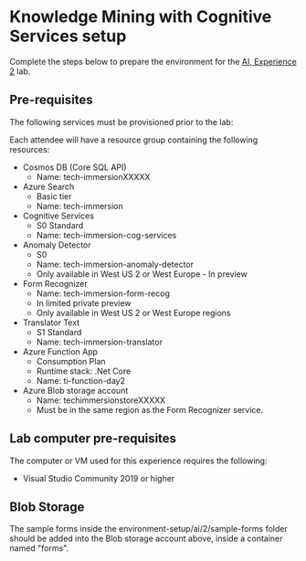 # Knowledge Mining with Cognitive Services setup

Complete the steps below to prepare the environment for the [AI, Experience 2](../../../ai-exp2/README.md) lab.

## Pre-requisites

The following services must be provisioned prior to the lab:

Each attendee will have a resource group containing the following resources:

- Cosmos DB (Core SQL API)
  - Name: tech-immersionXXXXX
- Azure Search
  - Basic tier
  - Name: tech-immersion
- Cognitive Services
  - S0 Standard
  - Name: tech-immersion-cog-services
- Anomaly Detector
  - S0
  - Name: tech-immersion-anomaly-detector
  - Only available in West US 2 or West Europe - In preview
- Form Recognizer
  - Name: tech-immersion-form-recog
  - In limited private preview
  - Only available in West US 2 or West Europe regions
- Translator Text
  - S1 Standard
  - Name: tech-immersion-translator
- Azure Function App
  - Consumption Plan
  - Runtime stack: .Net Core
  - Name: ti-function-day2
- Azure Blob storage account
  - Name: techimmersionstoreXXXXX
  - Must be in the same region as the Form Recognizer service.

## Lab computer pre-requisites

The computer or VM used for this experience requires the following:

- Visual Studio Community 2019 or higher

## Blob Storage

The sample forms inside the environment-setup/ai/2/sample-forms folder should be added into the Blob storage account above, inside a container named "forms".
